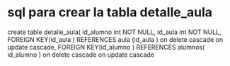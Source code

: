 # sql para crear la tabla detalle_aula
create table detalle_aula(
id_alumno int NOT NULL,
id_aula int NOT NULL,
FOREIGN KEY(id_aula ) REFERENCES aula (id_aula ) on delete cascade on update cascade,
FOREIGN KEY(id_alumno ) REFERENCES alumnos( id_alumno ) on delete cascade on update cascade
